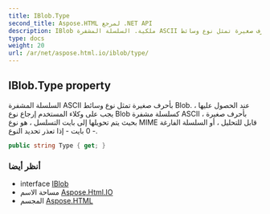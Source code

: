 ```yaml
---
title: IBlob.Type
second_title: Aspose.HTML لمرجع .NET API
description: IBlob ملكية. السلسلة المشفرة ASCII بأحرف صغيرة تمثل نوع وسائط Blob. عند الحصول عليها  يجب على وكلاء المستخدم إرجاع نوع Blob كسلسلة مشفرة ASCII بأحرف صغيرة  بحيث يتم تحويلها إلى بايت التسلسل  هو نوع MIME قابل للتحليل  أو السلسلة الفارغة  0 بايت  إذا تعذر تحديد النوع.
type: docs
weight: 20
url: /ar/net/aspose.html.io/iblob/type/
---
```

## IBlob.Type property

السلسلة المشفرة ASCII بأحرف صغيرة تمثل نوع وسائط Blob. عند الحصول عليها ، يجب على وكلاء المستخدم إرجاع نوع Blob كسلسلة مشفرة ASCII بأحرف صغيرة ، بحيث يتم تحويلها إلى بايت التسلسل ، هو نوع MIME قابل للتحليل ، أو السلسلة الفارغة - 0 بايت - إذا تعذر تحديد النوع.

```csharp
public string Type { get; }
```

### أنظر أيضا

* interface [IBlob](../)
* مساحة الاسم [Aspose.Html.IO](../../iblob/)
* المجسم [Aspose.HTML](../../../)


